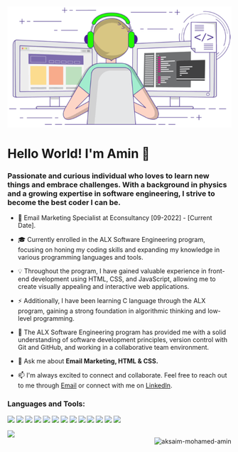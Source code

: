 <p align="center">
	<picture>
		<source
		  srcset="https://raw.githubusercontent.com/Aksaim-mohamed-amin/Aksaim-Mohamed-Amin/main/images/coding.png"
		  media="(prefers-color-scheme: dark)"
		/>
		<source
		  srcset="https://raw.githubusercontent.com/Aksaim-mohamed-amin/Aksaim-Mohamed-Amin/main/images/coding.gif"
		  media="(prefers-color-scheme: light), (prefers-color-scheme: no-preference)"
		/>
		<img src="https://raw.githubusercontent.com/Aksaim-mohamed-amin/Aksaim-Mohamed-Amin/main/images/coding.gif" />
	</picture>
</p>

<h1 align="left">Hello World! I'm Amin 👋</h1>
<h3 align="left">Passionate and curious individual who loves to learn new things and embrace challenges. With a background in physics and a growing expertise in software engineering, I strive to become the best coder I can be.</h3>


- 💼 Email Marketing Specialist at Econsultancy [09-2022] - [Current Date].

- 🎓 Currently enrolled in the ALX Software Engineering program, focusing on honing my coding skills and expanding my knowledge in various programming languages and tools.

- 💡 Throughout the program, I have gained valuable experience in front-end development using HTML, CSS, and JavaScript, allowing me to create visually appealing and interactive web applications.

- ⚡ Additionally, I have been learning C language through the ALX program, gaining a strong foundation in algorithmic thinking and low-level programming.

- 🌟 The ALX Software Engineering program has provided me with a solid understanding of software development principles, version control with Git and GitHub, and working in a collaborative team environment.

- 💬 Ask me about **Email Marketing, HTML & CSS.**

- 📫 I'm always excited to connect and collaborate. Feel free to reach out to me through [Email](mailto:aksaimmohamedamine@gmail.com) or connect with me on [LinkedIn](https://www.linkedin.com/in/aksaimmohamedamin/).


<h3 align="left">Languages and Tools:</h3>
<p>
	<img src="https://img.shields.io/badge/Language-005495?style=flat-square&logo=c&logoColor=white"/>
	<img src="https://img.shields.io/badge/-Linux-FCC624?style=flat-square&logo=linux&logoColor=black"/>
	<img src="https://img.shields.io/badge/Bash-56585d?style=flat-square&logo=gnubash&logoColor=white"/>
	<img src="https://img.shields.io/badge/Shell-4D4D4D?style=flat-square&logo=powershell&logoColor=white"/>
	<img src="https://img.shields.io/badge/-Javascript-yellow?style=flat-square&logo=JavaScript&logoColor=white"/>
	<img src="https://img.shields.io/badge/-HTML5-E34F26?style=flat-square&logo=HTML5&logoColor=white"/>
	<img src="https://img.shields.io/badge/-CSS3-1572B6?style=flat-square&logo=CSS3&logoColor=white"/>
	<img src="https://img.shields.io/badge/-Git-F44D27?style=flat-square&logo=Git&logoColor=white"/>
	<img src="https://img.shields.io/badge/-Github-181717?style=flat-square&logo=GitHub&logoColor=white"/>
	<img src="https://img.shields.io/badge/-Visual%20Studio%20Code-23A9F2?style=flat-square&logo=Visual%20Studio%20Code&logoColor=white"/>
	<img src="https://img.shields.io/badge/Emacs-7F5AB6?style=flat-square&logo=gnuemacs&logoColor=white"/>
	<img src="https://img.shields.io/badge/Vim-019733?style=flat-square&logo=vim&logoColor=white"/>
	<img src="https://img.shields.io/badge/-Slack-E01563?style=flat-square&logo=Slack&logoColor=white"/>
</p>

<p>
	<picture>
		<source
		srcset="https://github-readme-stats.vercel.app/api?username=Aksaim-Mohamed-Amin&show_icons=true&hide_border=true&line_height=20&title_color=f6a5ff&icon_color=3acdd3&show_owner=true&theme=transparent"
		media="(prefers-color-scheme: dark)"
		/>
		<source
		srcset="https://github-readme-stats.vercel.app/api?username=Aksaim-Mohamed-Amin&show_icons=true&hide_border=true&line_height=20&title_color=03a8aa&icon_color=462a8c&show_owner=true"
		media="(prefers-color-scheme: light), (prefers-color-scheme: no-preference)"
		/>
		<img width="450" align="left" src="https://github-readme-stats.vercel.app/api?username=Aksaim-Mohamed-Amin&show_icons=true&hide_border=true&line_height=20&title_color=03a8aa&icon_color=462a8c&show_owner=true" />
	</picture>
</p>
<p>
	<img align="right" src="https://github-readme-streak-stats.herokuapp.com?user=Aksaim-Mohamed-Amin&theme=transparent&hide_border=true&border_radius=4.3&card_width=350" alt="aksaim-mohamed-amin" />
</p>
